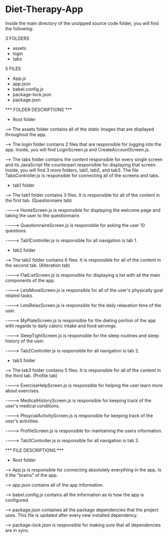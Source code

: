 # Diet-Therapy-App

Inside the main directory of the unzipped source code folder, you will find the following:

3 FOLDERS
- assets
- login
- tabs

5 FILES
- App.js
- app.json
- babel.config.js
- package-lock.json
- package.json


*** FOLDER DESCRIPTIONS ***


- Root folder

--> The assets folder contains all of the static images that are displayed throughout the app.

--> The login folder contains 2 files that are responsible for logging into the app. Inside, you will find LoginScreen.js and CreateAccountScreen.js.

--> The tabs folder contains the content responsible for every single screen and its JavaScript file counterpart responsible for displaying that screen. Inside, you will find 3 more folders, tab1, tab2, and tab3. The file TabsController.js is responsible for connecting all of the screens and tabs.




- tab1 folder 

--> The tab1 folder contains 3 files. It is responsible for all of the content in the first
    tab. (Questionnaire tab)

----> HomeScreen.js is responsible for displaying the welcome page and 
      taking the user to the questionnaire. 

----> QuestionnaireScreen.js is responsible for asking the user 10 questions.

----> Tab1Controller.js is responsible for all navigation is tab 1.




- tab2 folder 

--> The tab2 folder contains 6 files. It is responsible for all of the content in the 
    second tab. (Alteration tab)

----> FlatListScreen.js is responsible for displaying a list with all the main 
      components of the app. 

----> LetsMoveScreen.js is responsible for all of the user's physically goal related tasks.

----> LetsRelaxScreen.js is responsible for the daily relaxation time of the user.

----> MyPlateScreen.js is responsible for the dieting portion of the app with 
      regards to daily caloric intake and food servings. 

----> SleepTightScreen.js is responsible for the sleep routines and sleep history of the
      user. 

----> Tab2Controller.js is responsible for all navigation is tab 2.




- tab3 folder 

--> The tab3 folder contains 5 files. It is responsible for all of the content in the 
    third tab. (Profile tab)

----> ExerciseHelpScreen.js is responsible for helping the user learn more about exercises.

----> MedicalHistoryScreen.js is responsible for keeping track of the user's medical 
      conditions.

----> PhsycialActivityScreen.js is responsible for keeping track of the user's activities.

----> ProfileScreen.js is responsible for maintaining the users information. 

----> Tab3Controller.js is responsible for all navigation is tab 3.




*** FILE DESCRIPTIONS ***

- Root folder

--> App.js is responsible for connecting absolutely everything in the app. Is it the 
    "brains" of the app.

--> app.json contains all of the app information.

--> babel.config.js contains all the information as to how the app is configured.

--> package.json containes all the package dependencies that the project uses. This 
    file is updated after every new installed dependency.

--> package-lock.json is responsible for making sure that all dependencies are in sync.








